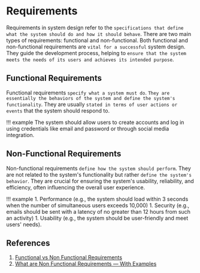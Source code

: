 # Requirements

Requirements in system design refer to the `specifications that define what the system should do and how it should behave`. There are two main types of requirements: functional and non-functional. Both functional and non-functional requirements are `vital for a successful` system design. They guide the development process, helping to `ensure that the system meets the needs of its users and achieves its intended purpose`.

## Functional Requirements

Functional requirements `specify what a system must do`. `They are essentially the behaviors of the system and define the system's functionality`. They are usually `stated in terms of user actions or events` that the system should respond to.

!!! example
    The system should allow users to create accounts and log in using credentials like email and password or through social media integration.

## Non-Functional Requirements

Non-functional requirements `define how the system should perform`. They are not related to the system's functionality but rather `define the system's behavior`. They are crucial for ensuring the system's usability, reliability, and efficiency, often influencing the overall user experience.

!!! example
    1. Performance (e.g., the system should load within 3 seconds when the number of simultaneous users exceeds 10,000)
    1. Security (e.g., emails should be sent with a latency of no greater than 12 hours from such an activity)
    1. Usability (e.g., the system should be user-friendly and meet users' needs).

## References

1. [Functional vs Non Functional Requirements](https://www.geeksforgeeks.org/functional-vs-non-functional-requirements/)
1. [What are Non Functional Requirements — With Examples](https://www.perforce.com/blog/alm/what-are-non-functional-requirements-examples)
